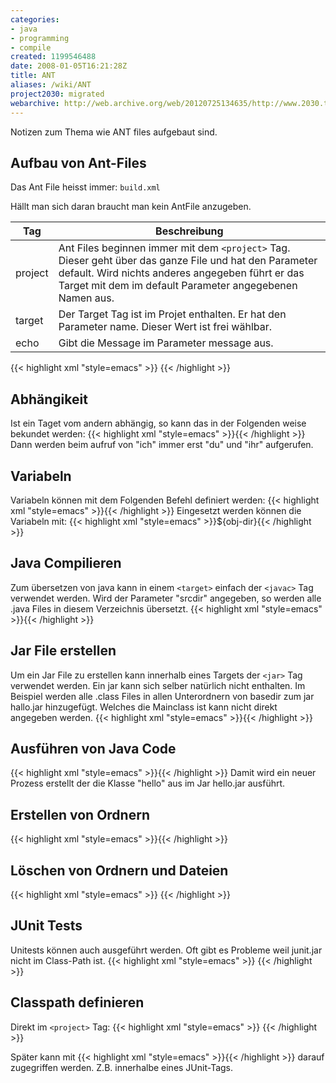 ```yaml
---
categories:
- java
- programming
- compile
created: 1199546488
date: 2008-01-05T16:21:28Z
title: ANT
aliases: /wiki/ANT
project2030: migrated
webarchive: http://web.archive.org/web/20120725134635/http://www.2030.tk/wiki/ANT
---
```

Notizen zum Thema wie ANT files aufgebaut sind.

<!--more-->

## Aufbau von Ant-Files
Das Ant File heisst immer: `build.xml`

Hällt man sich daran braucht man kein AntFile anzugeben.

Tag | Beschreibung
---- | ----
project | Ant Files beginnen immer mit dem `<project>` Tag. Dieser geht über das ganze File und hat den Parameter default. Wird nichts anderes angegeben führt er das Target mit dem im default Parameter angegebenen Namen aus.
target | Der Target Tag ist im Projet enthalten. Er hat den Parameter name. Dieser Wert ist frei wählbar.
echo | Gibt die Message im Parameter message aus.


{{< highlight xml "style=emacs" >}}
<project default="nina">
  <target name="franziska">
   <echo message="Hello Franziska"/>
  </target>
  <target name="nina">
   <echo message="Hallo Nina"/>
  </target>
</project>
{{< /highlight >}}

## Abhängikeit
Ist ein Taget vom andern abhängig, so kann das in der Folgenden weise bekundet werden:
{{< highlight xml "style=emacs" >}}<target name="ich" depends="du,ihr">{{< /highlight >}}
Dann werden beim aufruf von "ich" immer erst "du" und "ihr" aufgerufen.

## Variabeln
Variabeln können mit dem Folgenden Befehl definiert werden:
{{< highlight xml "style=emacs" >}}<property name="location" location="/home/noah" />{{< /highlight >}}
Eingesetzt werden können die Variabeln mit:
{{< highlight xml "style=emacs" >}}${obj-dir}{{< /highlight >}}

## Java Compilieren
Zum übersetzen von java kann in einem `<target>` einfach der `<javac>` Tag verwendet werden. Wird der Parameter "srcdir" angegeben, so werden alle .java Files in diesem Verzeichnis übersetzt.
{{< highlight xml "style=emacs" >}}<javac srcdir="." />{{< /highlight >}}

## Jar File erstellen
Um ein Jar File zu erstellen kann innerhalb eines Targets der `<jar>` Tag verwendet werden. Ein jar kann sich selber natürlich nicht enthalten. Im Beispiel werden alle .class Files in allen Unterordnern von basedir zum jar hallo.jar hinzugefügt.
Welches die Mainclass ist kann nicht direkt angegeben werden.
{{< highlight xml "style=emacs" >}}<jar destfile="hello.jar" basedir="." includes="**/*.class" />{{< /highlight >}}

## Ausführen von Java Code
{{< highlight xml "style=emacs" >}}<java classname="hello" classpath="hello.jar" fork="true" />{{< /highlight >}}
Damit wird ein neuer Prozess erstellt der die Klasse "hello" aus im Jar hello.jar ausführt.

## Erstellen von Ordnern
{{< highlight xml "style=emacs" >}}<mkdir dir="/home/noah/myproject" />{{< /highlight >}}

## Löschen von Ordnern und Dateien
{{< highlight xml "style=emacs" >}}
<delete dir="/home/noah/myproject" />
<delete file="/tmp/huj" />
<delete>
<fileset dir="/home/noah/myproject" includes="**/*.class" />
</delete>
{{< /highlight >}}

## JUnit Tests
Unitests können auch ausgeführt werden. Oft gibt es Probleme weil junit.jar nicht im Class-Path ist.
{{< highlight xml "style=emacs" >}}
<junit>
  <test name="ExampleTest" />
</junit>
{{< /highlight >}}

## Classpath definieren
Direkt im `<project>` Tag:
{{< highlight xml "style=emacs" >}}
  <path id="classpath.base">
  </path>
  <path id="classpath.test">
    <pathelement location="/usr/lib/java/junit.jar" />
    <pathelement location="." />
    <path refid="classpath.base" />
  </path>
{{< /highlight >}}

Später kann mit
{{< highlight xml "style=emacs" >}}<classpath refid="classpath.test" />{{< /highlight >}}
darauf zugegriffen werden. Z.B. innerhalbe eines JUnit-Tags.
